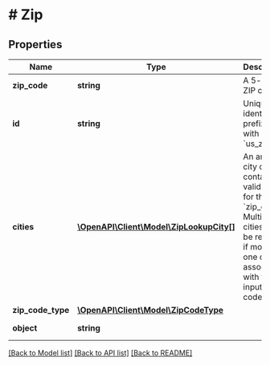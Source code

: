 # # Zip

## Properties

Name | Type | Description | Notes
------------ | ------------- | ------------- | -------------
**zip_code** | **string** | A 5-digit ZIP code. | [optional]
**id** | **string** | Unique identifier prefixed with &#x60;us_zip_&#x60;. | [optional]
**cities** | [**\OpenAPI\Client\Model\ZipLookupCity[]**](ZipLookupCity.md) | An array of city objects containing valid cities for the &#x60;zip_code&#x60;. Multiple cities will be returned if more than one city is associated with the input ZIP code. | [optional]
**zip_code_type** | [**\OpenAPI\Client\Model\ZipCodeType**](ZipCodeType.md) |  | [optional]
**object** | **string** |  | [optional] [default to OBJECT_US_ZIP_LOOKUP]

[[Back to Model list]](../../README.md#models) [[Back to API list]](../../README.md#endpoints) [[Back to README]](../../README.md)
